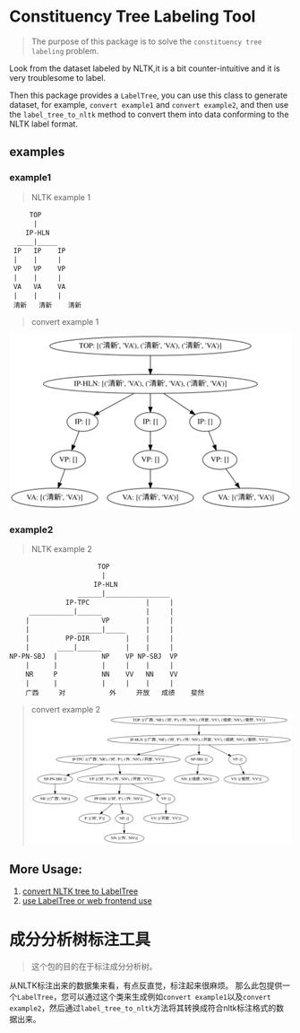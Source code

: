 # Constituency Tree Labeling Tool

> The purpose of this package is to solve the `constituency tree labeling` problem.

Look from the dataset labeled by NLTK,it is a bit counter-intuitive and it is very troublesome to label.

Then this package provides a `LabelTree`, you can use this class to generate dataset, for example, `convert example1` and `convert example2`, and then use the `label_tree_to_nltk` method to convert them into data conforming to the NLTK label format. 

## examples

### example1

> NLTK example 1
```
     TOP      
      |        
    IP-HLN    
  ____|_____   
 IP   IP    IP
 |    |     |  
 VP   VP    VP
 |    |     |  
 VA   VA    VA
 |    |     |  
 清新   清新    清新
```

> convert example 1

![11.gv.pdf](./constituency_labeling/tests/examples/11.gv.svg)

### example2
> NLTK example 2
```
                      TOP                 
                       |                   
                     IP-HLN               
                 ______|________________   
              IP-TPC              |     | 
     ___________|______           |     |  
    |                  VP         |     | 
    |            ______|_____     |     |  
    |         PP-DIR         |    |     | 
    |       ____|______      |    |     |  
NP-PN-SBJ  |           NP    VP NP-SBJ  VP
    |      |           |     |    |     |  
    NR     P           NN    VV   NN    VV
    |      |           |     |    |     |  
    广西     对           外     开放   成绩    斐然
```
> convert example 2
![22.gv.pdf](./constituency_labeling/tests/examples/22.gv.svg)

##  More Usage: 

1. [convert NLTK tree to LabelTree](./constituency_labeling/tests/test_convert.py)
2. [use LabelTree or web frontend use](./constituency_labeling/tests/test_label_tree.py)


# 成分分析树标注工具

> 这个包的目的在于标注成分分析树。

从NLTK标注出来的数据集来看，有点反直觉，标注起来很麻烦。
那么此包提供一个`LabelTree`，您可以通过这个类来生成例如`convert example1`以及`convert example2`，然后通过`label_tree_to_nltk`方法将其转换成符合nltk标注格式的数据出来。